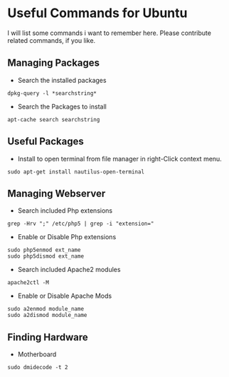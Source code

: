 Useful Commands for Ubuntu
==============
I will list some commands i want to remember here. Please contribute related commands, if you like.

Managing Packages
--------------

- Search the installed packages
``` shell
dpkg-query -l *searchstring*
```

- Search the Packages to install
``` shell
apt-cache search searchstring
```

Useful Packages
-------------
- Install to open terminal from file manager in right-Click context menu.
``` shell
sudo apt-get install nautilus-open-terminal 
```

Managing Webserver
--------------
- Search included Php extensions
``` shell
grep -Hrv ";" /etc/php5 | grep -i "extension="
```

- Enable or Disable Php extensions
``` shell
sudo php5enmod ext_name
sudo php5dismod ext_name
```

- Search included Apache2 modules
``` shell
apache2ctl -M
```

- Enable or Disable Apache Mods
``` shell
sudo a2enmod module_name
sudo a2dismod module_name
```
Finding Hardware
----------------

- Motherboard
``` shell
sudo dmidecode -t 2
```
